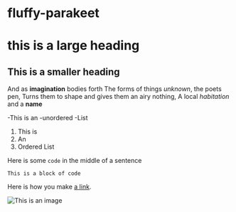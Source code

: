  # fluffy-parakeet
# this is a large heading

## This is a smaller heading 

And as **imagination** bodies forth 
The forms of things *unknown*, the poets pen,
Turns them to shape and gives them an airy nothing,
A local *habitation* and a **name**


-This is an
-unordered 
-List 


1. This is 
2. An 
3. Ordered List

Here is some `code` in the middle of a sentence

``` 
This is a block of code
```

Here is how you make [a link](https://wikipedia.org).

![This is an image](https://github.com/yihui/xarigan/releases/download/v0.0.2/karl-moustache.jpg) 

